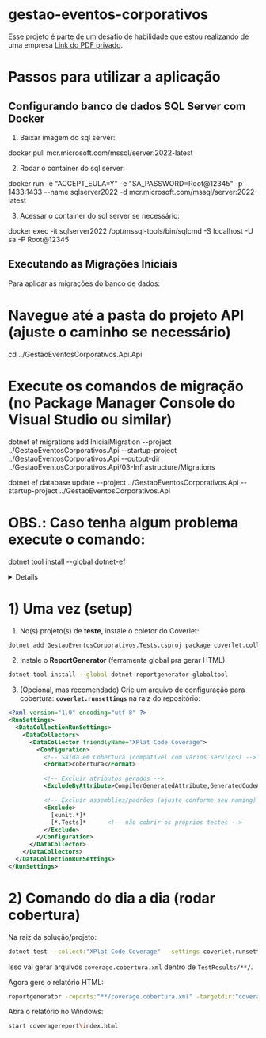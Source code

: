 # gestao-eventos-corporativos
Esse projeto é parte de um desafio de habilidade que estou realizando de uma empresa [Link do PDF privado]().


# Passos para utilizar a aplicação

## Configurando banco de dados SQL Server com Docker

1. Baixar imagem do sql server:

docker pull mcr.microsoft.com/mssql/server:2022-latest

2. Rodar o container do sql server:

docker run -e "ACCEPT_EULA=Y" -e "SA_PASSWORD=Root@12345" -p 1433:1433 --name sqlserver2022 -d mcr.microsoft.com/mssql/server:2022-latest

3. Acessar o container do sql server se necessário:

docker exec -it sqlserver2022 /opt/mssql-tools/bin/sqlcmd -S localhost -U sa -P Root@12345

## Executando as Migrações Iniciais
Para aplicar as migrações do banco de dados:

# Navegue até a pasta do projeto API (ajuste o caminho se necessário)
cd ../GestaoEventosCorporativos.Api.Api

# Execute os comandos de migração (no Package Manager Console do Visual Studio ou similar)
dotnet ef migrations add InicialMigration --project ../GestaoEventosCorporativos.Api --startup-project ../GestaoEventosCorporativos.Api --output-dir ../GestaoEventosCorporativos.Api/03-Infrastructure/Migrations


dotnet ef database update --project ../GestaoEventosCorporativos.Api --startup-project ../GestaoEventosCorporativos.Api

# OBS.: Caso tenha algum problema execute o comando:
dotnet tool install --global dotnet-ef


<summary>
<details>Rodando analisde cobertura de teste</details>

# 1) Uma vez (setup)

1. No(s) projeto(s) de **teste**, instale o coletor do Coverlet:

```bash
dotnet add GestaoEventosCorporativos.Tests.csproj package coverlet.collector
```

2. Instale o **ReportGenerator** (ferramenta global pra gerar HTML):

```bash
dotnet tool install --global dotnet-reportgenerator-globaltool
```

3. (Opcional, mas recomendado) Crie um arquivo de configuração para cobertura: **`coverlet.runsettings`** na raiz do repositório:

```xml
<?xml version="1.0" encoding="utf-8" ?>
<RunSettings>
  <DataCollectionRunSettings>
    <DataCollectors>
      <DataCollector friendlyName="XPlat Code Coverage">
        <Configuration>
          <!-- Saída em Cobertura (compatível com vários serviços) -->
          <Format>cobertura</Format>

          <!-- Excluir atributos gerados -->
          <ExcludeByAttribute>CompilerGeneratedAttribute,GeneratedCodeAttribute</ExcludeByAttribute>

          <!-- Excluir assemblies/padrões (ajuste conforme seu naming) -->
          <Exclude>
            [xunit.*]*
            [*.Tests]*      <!-- não cobrir os próprios testes -->
          </Exclude>
        </Configuration>
      </DataCollector>
    </DataCollectors>
  </DataCollectionRunSettings>
</RunSettings>
```

# 2) Comando do dia a dia (rodar cobertura)

Na raiz da solução/projeto:

```bash
dotnet test --collect:"XPlat Code Coverage" --settings coverlet.runsettings
```

Isso vai gerar arquivos `coverage.cobertura.xml` dentro de `TestResults/**/`.

Agora gere o relatório HTML:

```bash
reportgenerator -reports:"**/coverage.cobertura.xml" -targetdir:"coveragereport" -reporttypes:Html
```

Abra o relatório no Windows:

```bash
start coveragereport\index.html
```

</summary>


